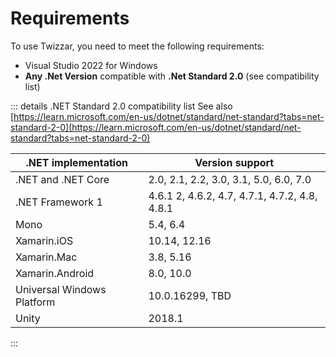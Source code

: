 # Requirements
To use Twizzar, you need to meet the following requirements:

- Visual Studio 2022 for Windows
- **Any .Net Version** compatible with **.Net Standard 2.0** (see compatibility list)

::: details .NET Standard 2.0 compatibility list
See also [https://learn.microsoft.com/en-us/dotnet/standard/net-standard?tabs=net-standard-2-0](https://learn.microsoft.com/en-us/dotnet/standard/net-standard?tabs=net-standard-2-0)

| .NET implementation        | Version support                               |
| -------------------------- | --------------------------------------------- |
| .NET and .NET Core         | 2.0, 2.1, 2.2, 3.0, 3.1, 5.0, 6.0, 7.0        |
| .NET Framework 1           | 4.6.1 2, 4.6.2, 4.7, 4.7.1, 4.7.2, 4.8, 4.8.1 |
| Mono                       | 5.4, 6.4                                      |
| Xamarin.iOS                | 10.14, 12.16                                  |
| Xamarin.Mac                | 3.8, 5.16                                     |
| Xamarin.Android            | 8.0, 10.0                                     |
| Universal Windows Platform | 10.0.16299, TBD                               |
| Unity                      | 2018.1                                        |

:::
